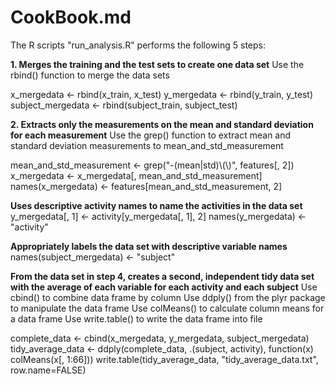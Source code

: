 # CookBook.md

The R scripts "run_analysis.R" performs the following 5 steps:

**1. Merges the training and the test sets to create one data set** 
Use the rbind() function to merge the data sets

x_mergedata <- rbind(x_train, x_test)
y_mergedata <- rbind(y_train, y_test) 
subject_mergedata <- rbind(subject_train, subject_test)

**2. Extracts only the measurements on the mean and standard deviation for each measurement**
Use the grep() function to extract mean and standard deviation measurements to mean_and_std_measurement

mean_and_std_measurement <- grep("-(mean|std)\\(\\)", features[, 2])
x_mergedata <- x_mergedata[, mean_and_std_measurement]
names(x_mergedata) <- features[mean_and_std_measurement, 2]

**Uses descriptive activity names to name the activities in the data set**
y_mergedata[, 1] <- activity[y_mergedata[, 1], 2]
names(y_mergedata) <- "activity"

**Appropriately labels the data set with descriptive variable names**
names(subject_mergedata) <- "subject"

**From the data set in step 4, creates a second, independent tidy data set with the average of each variable for each activity and each subject**
Use cbind() to combine data frame by column
Use ddply() from the plyr package to manipulate the data frame 
Use colMeans() to calculate column means for a data frame
Use write.table() to write the data frame into file 

complete_data <- cbind(x_mergedata, y_mergedata, subject_mergedata)
tidy_average_data <- ddply(complete_data, .(subject, activity), function(x) colMeans(x[, 1:66]))
write.table(tidy_average_data, "tidy_average_data.txt", row.name=FALSE)
